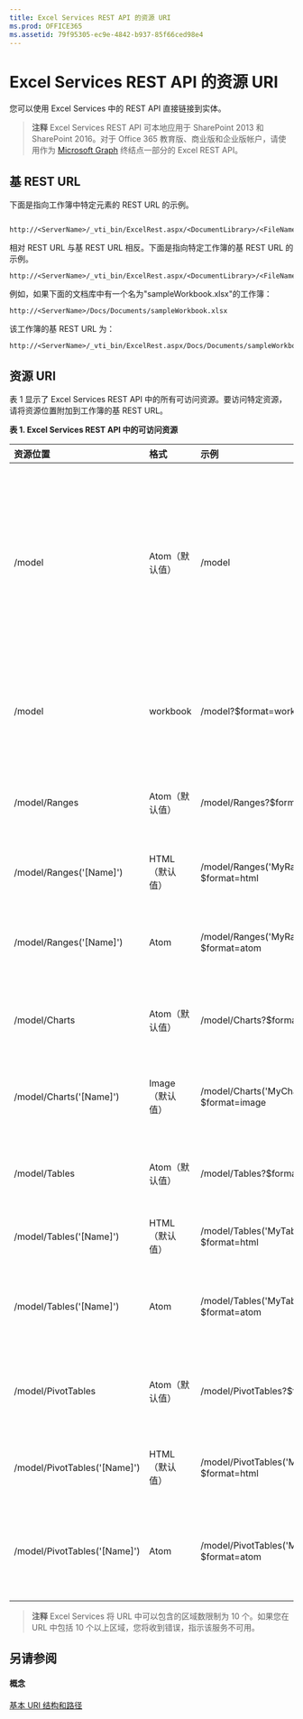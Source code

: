 ```yaml
---
title: Excel Services REST API 的资源 URI
ms.prod: OFFICE365
ms.assetid: 79f95305-ec9e-4842-b937-85f66ced98e4
---
```



# Excel Services REST API 的资源 URI

您可以使用 Excel Services 中的 REST API 直接链接到实体。
  
    
    


> **注释**
> Excel Services REST API 可本地应用于 SharePoint 2013 和 SharePoint 2016。对于 Office 365 教育版、商业版和企业版帐户，请使用作为  [Microsoft Graph](http://graph.microsoft.io/zh-cn/docs/api-reference/v1.0/resources/excel
) 终结点一部分的 Excel REST API。
  
    
    


## 基 REST URL

下面是指向工作簿中特定元素的 REST URL 的示例。
  
    
    

```

http://<ServerName>/_vti_bin/ExcelRest.aspx/<DocumentLibrary>/<FileName>/<ResourceLocation>
```

相对 REST URL 与基 REST URL 相反。下面是指向特定工作簿的基 REST URL 的示例。
  
    
    



```
http://<ServerName>/_vti_bin/ExcelRest.aspx/<DocumentLibrary>/<FileName>
```

例如，如果下面的文档库中有一个名为"sampleWorkbook.xlsx"的工作簿：
  
    
    



```
http://<ServerName>/Docs/Documents/sampleWorkbook.xlsx
```

该工作簿的基 REST URL 为：
  
    
    



```
http://<ServerName>/_vti_bin/ExcelRest.aspx/Docs/Documents/sampleWorkbook.xlsx
```


## 资源 URI

表 1 显示了 Excel Services REST API 中的所有可访问资源。要访问特定资源，请将资源位置附加到工作簿的基 REST URL。
  
    
    

**表 1. Excel Services REST API 中的可访问资源**


|****资源位置****|****格式****|****示例****|****注释****|
|:-----|:-----|:-----|:-----|
|/model  <br/> |Atom（默认值）  <br/> |/model  <br/> |返回 Atom 馈送，其中包含 Excel Services REST API 支持的资源。支持的资源包括范围、图表、表和数据透视表。  <br/> |
|/model  <br/> |workbook  <br/> |/model?$format=workbook  <br/> |这是工作簿。支持的工作簿格式为 xlsx、xlsb 和 xlsm。  <br/> |
|/model/Ranges  <br/> |Atom（默认值）  <br/> |/model/Ranges?$format=atom  <br/> |Atom 馈送，列出了工作簿中的所有指定范围。  <br/> |
|/model/Ranges('[Name]')  <br/> |HTML（默认值）  <br/> |/model/Ranges('MyRange')?$format=html  <br/> |所请求范围的 HTML 片段。  <br/> |
|/model/Ranges('[Name]')  <br/> |Atom  <br/> |/model/Ranges('MyRange')?$format=atom  <br/> |包含范围内数据的 XML 表示形式的 Atom 条目。  <br/> |
|/model/Charts  <br/> |Atom（默认值）  <br/> |/model/Charts?$format=atom  <br/> |Atom 馈送，列出了工作簿中的所有图表。  <br/> |
|/model/Charts('[Name]')  <br/> |Image（默认值）  <br/> |/model/Charts('MyChart')?$format=image  <br/> |图表的图像。图像为可移植网络图形 (PNG) 格式。  <br/> |
|/model/Tables  <br/> |Atom（默认值）  <br/> |/model/Tables?$format=atom  <br/> |Atom 馈送，列出了工作簿中的所有可用表。  <br/> |
|/model/Tables('[Name]')  <br/> |HTML（默认值）  <br/> |/model/Tables('MyTable')?$format=html  <br/> |所请求表的 HTML 片段。  <br/> |
|/model/Tables('[Name]')  <br/> |Atom  <br/> |/model/Tables('MyTable')?$format=atom  <br/> |包含表内数据的 XML 表示形式的 Atom 条目。  <br/> |
|/model/PivotTables  <br/> |Atom（默认值）  <br/> |/model/PivotTables?$format=atom  <br/> |Atom 馈送，列出了工作簿中的所有可用数据透视表。  <br/> |
|/model/PivotTables('[Name]')  <br/> |HTML（默认值）  <br/> |/model/PivotTables('MyPivotTable)?$format=html  <br/> |所请求数据透视表的 HTML 片段。  <br/> |
|/model/PivotTables('[Name]')  <br/> |Atom  <br/> |/model/PivotTables('MyPivotTable')?$format=atom  <br/> |包含表数据透视内数据的 XML 表示形式的 Atom 条目。  <br/> |
   

> **注释**
> Excel Services 将 URL 中可以包含的区域数限制为 10 个。如果您在 URL 中包括 10 个以上区域，您将收到错误，指示该服务不可用。 
  
    
    


## 另请参阅


#### 概念


  
    
    
 [基本 URI 结构和路径](basic-uri-structure-and-path.md)
